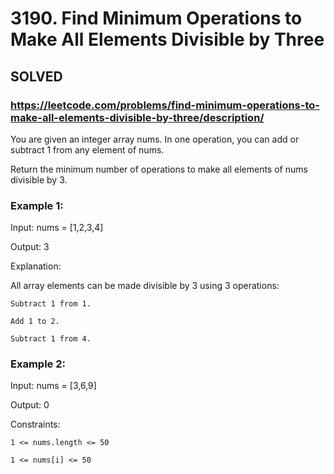 # 3190. Find Minimum Operations to Make All Elements Divisible by Three

## SOLVED
### https://leetcode.com/problems/find-minimum-operations-to-make-all-elements-divisible-by-three/description/
You are given an integer array nums. In one operation, you can add or subtract 1 from any element of nums.



Return the minimum number of operations to make all elements of nums divisible by 3.





### Example 1:





Input: nums = [1,2,3,4]




Output: 3





Explanation:



All array elements can be made divisible by 3 using 3 operations:





	Subtract 1 from 1.

	Add 1 to 2.

	Subtract 1 from 4.







### Example 2:





Input: nums = [3,6,9]




Output: 0







Constraints:





	1 <= nums.length <= 50

	1 <= nums[i] <= 50



